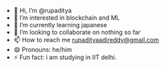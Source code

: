 - 👋 Hi, I’m @rupaditya
- 👀 I’m interested in blockchain and ML
- 🌱 I’m currently learning japanese
- 💞️ I’m looking to collaborate on nothing so far
- 📫 How to reach me rupadityaadireddy@gmail.com 
- 😄 Pronouns: he/him
- ⚡ Fun fact: i am studying in IIT delhi.

<!---
rupaditya/rupaditya is a ✨ special ✨ repository because its `README.md` (this file) appears on your GitHub profile.
You can click the Preview link to take a look at your changes.
--->
